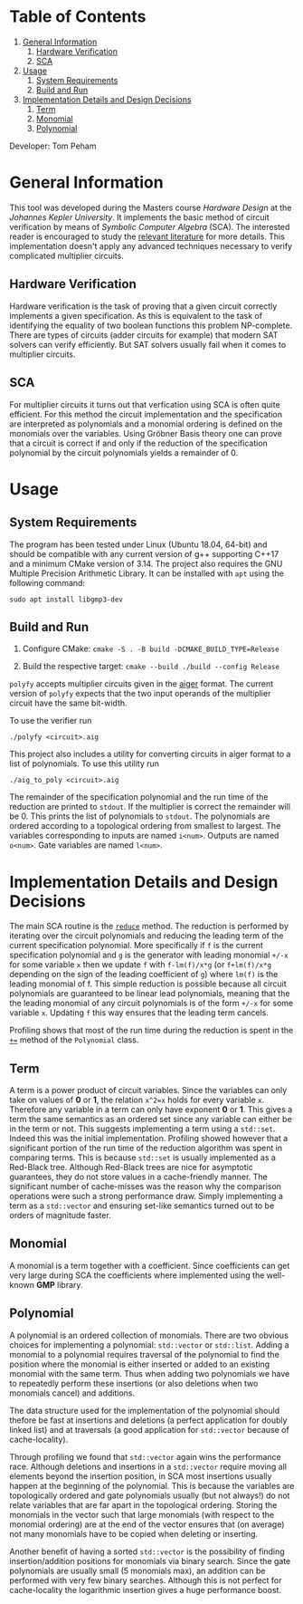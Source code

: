 
# Table of Contents

1.  [General Information](#org5163f9b)
    1.  [Hardware Verification](#org1853940)
    2.  [SCA](#org52e402b)
2.  [Usage](#orgd3dab02)
    1.  [System Requirements](#org6db893f)
    2.  [Build and Run](#org5f4b5e8)
3.  [Implementation Details and Design Decisions](#orge778ccb)
    1.  [Term](#org401ca80)
    2.  [Monomial](#orgb83cd6c)
    3.  [Polynomial](#org91c1487)

Developer: Tom Peham


<a id="org5163f9b"></a>

# General Information

This tool was developed during the Masters course *Hardware Design* at the *Johannes Kepler University*. It implements
the basic method of circuit verification by means of *Symbolic Computer Algebra* (SCA). The interested reader is
encouraged to study the [relevant literature](http://www.informatik.uni-bremen.de/agra/sca-verification/index.html) for more details. This implementation doesn't apply any advanced
techniques necessary to verify complicated multiplier circuits.


<a id="org1853940"></a>

## Hardware Verification

Hardware verification is the task of proving that a given circuit correctly implements a given specification. As this is
equivalent to the task of identifying the equality of two boolean functions this problem NP-complete. There are types of
circuits (adder circuits for example) that modern SAT solvers can verify efficiently. But SAT solvers usually fail when
it comes to multiplier circuits.


<a id="org52e402b"></a>

## SCA

For multiplier circuits it turns out that verfication using SCA is often quite efficient. For this method the circuit
implementation and the specification are interpreted as polynomials and a monomial ordering is defined on the monomials
over the variables. Using Gröbner Basis theory one can prove that a
circuit is correct if and only if the reduction of the specification polynomial by the circuit polynomials yields a
remainder of 0.


<a id="orgd3dab02"></a>

# Usage


<a id="org6db893f"></a>

## System Requirements

The program has been tested under Linux (Ubuntu 18.04, 64-bit) and should be compatible with any current version of g++
supporting C++17 and a minimum CMake version of 3.14.
The project also requires the GNU Multiple Precision Arithmetic Library. It can be installed with `apt` using the
following command:

    sudo apt install libgmp3-dev


<a id="org5f4b5e8"></a>

## Build and Run

1.  Configure CMake:
    `cmake -S . -B build -DCMAKE_BUILD_TYPE=Release`

2.  Build the respective target:
    `cmake --build ./build --config Release`

`polyfy` accepts multiplier circuits given in the [aiger](http://fmv.jku.at/aiger/) format. The current version of `polyfy` expects
that the two input operands of the multiplier circuit have the same bit-width.

To use the verifier run

    ./polyfy <circuit>.aig

This project also includes a utility for converting circuits in aiger format to a list of polynomials. To use this
utility run

    ./aig_to_poly <circuit>.aig
    
The remainder of the specification polynomial and the run time of the reduction are printed to `stdout`. If the
multiplier is correct the remainder will be 0.
This prints the list of polynomials to `stdout`. The polynomials are ordered according to a topological ordering from
smallest to largest. The variables corresponding to inputs are named `i<num>`. Outputs are named `o<num>`. Gate
variables are named `l<num>`.
<a id="orge778ccb"></a>

# Implementation Details and Design Decisions

The main SCA routine is the [`reduce`](https://github.com/pehamTom/polyfy/blob/master/src/Ideal.cpp#L105) method. The reduction is performed by iterating over the
circuit polynomials and reducing the leading term of the current specification polynomial. More specifically if `f`
is the current specification polynomial and `g` is the generator with leading monomial `+/-x` for some variable `x` then we update `f` with
`f-lm(f)/x*g` (or `f+lm(f)/x*g` depending on the sign of the leading coefficient of `g`) where `lm(f)` is the leading
monomial of f. This simple reduction is possible because all circuit polynomials are guaranteed to be linear lead polynomials,
meaning that the the leading monomial of any circuit polynomials is of the form `+/-x` for some variable `x`. Updating
`f` this way ensures that the leading term cancels.

Profiling shows that most of the run time during the reduction is spent in the [`+=`](https://github.com/pehamTom/polyfy/blob/master/src/Polynomial.cpp#L73) method of the
`Polynomial` class.


<a id="org401ca80"></a>

## Term

A term is a power product of circuit variables. Since the variables can only take on values of **0** or **1**, the relation
`x^2=x` holds for every variable `x`. Therefore any variable in a term can only have exponent **0** or **1**. This gives a
term the same semantics as an ordered set since any variable can either be in the term or not. This suggests
implementing a term using a `std::set`. Indeed this was the initial implementation. Profiling showed however that a
significant portion of the run time of the reduction algorithm was spent in comparing terms. This is because `std::set`
is usually implemented as a Red-Black tree. Although Red-Black trees are nice for asymptotic guarantees, they do not
store values in a cache-friendly manner. The significant number of cache-misses was the reason why the comparison
operations were such a strong performance draw. Simply implementing a term as a `std::vector` and ensuring set-like
semantics turned out to be orders of magnitude faster.


<a id="orgb83cd6c"></a>

## Monomial

A monomial is a term together with a coefficient. Since coefficients can get very large during SCA the coefficients
where implemented using the well-known **GMP** library.


<a id="org91c1487"></a>

## Polynomial

A polynomial is an ordered collection of monomials. There are two obvious choices for implementing a polynomial: `std::vector`
or `std::list`. Adding a monomial to a polynomial requires traversal of the polynomial to find the position where the
monomial is either inserted or added to an existing monomial with the same term. Thus when adding two polynomials we
have to repeatedly perform these insertions (or also deletions when two monomials cancel) and additions.

The data structure used for the implementation of the polynomial should thefore be fast at insertions and deletions (a
perfect application for doubly linked list) and at traversals (a good application for `std::vector` because of
cache-locality).

Through profiling we found that `std::vector` again wins the performance race. Although deletions and
insertions in a `std::vector` require moving all elements beyond the insertion position, in SCA most insertions usually
happen at the beginning of the polynomial. This is because the variables are topologically ordered and gate polynomials
usually (but not always!) do not relate variables that are far apart in the topological ordering. Storing the monomials
in the vector such that large monomials (with respect to the monomial ordering) are at the end of the vector ensures
that (on average) not many monomials have to be copied when deleting or inserting.

Another benefit of having a sorted `std::vector` is the possibility of finding insertion/addition positions for
monomials via binary search. Since the gate polynomials are usually small (5 monomials max), an addition can be
performed with very few binary searches. Although this is not perfect for cache-locality the logarithmic insertion gives
a huge performance boost.

